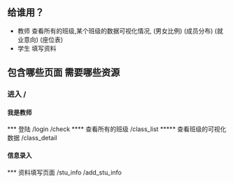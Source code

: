 ## 给谁用？
* 教师
  查看所有的班级,某个班级的数据可视化情况,
  (男女比例)
  (成员分布)
  (就业意向)
  (座位表)
* 学生
  填写资料

## 包含哪些页面 需要哪些资源
### 进入  /
#### 我是教师
*** 登陆  /login  /check
**** 查看所有的班级 /class_list
***** 查看班级的可视化数据 /class_detail
#### 信息录入
*** 资料填写页面 /stu_info /add_stu_info